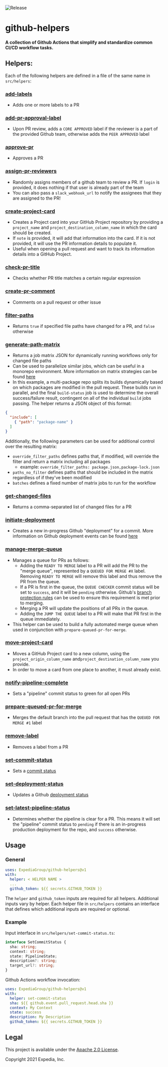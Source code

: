 ![Release](https://github.com/ExpediaGroup/github-helpers/workflows/Release/badge.svg)

# github-helpers
#### A collection of Github Actions that simplify and standardize common CI/CD workflow tasks.

## Helpers:
Each of the following helpers are defined in a file of the same name in `src/helpers`:

### [**add-labels**](.github/workflows/add-labels.yml)
  * Adds one or more labels to a PR
### [**add-pr-approval-label**](.github/workflows/add-pr-approval-label.yml)
  * Upon PR review, adds a `CORE APPROVED` label if the reviewer is a part of the provided Github team, otherwise adds the `PEER APPROVED` label
### [**approve-pr**](.github/workflows/approve-pr.yml)
* Approves a PR
### [**assign-pr-reviewers**](.github/workflows/assign-pr-reviewers.yml)
  * Randomly assigns members of a github team to review a PR. If `login` is provided, it does nothing if that user is already part of the team
  * You can also pass a `slack_webhook_url` to notify the assignees that they are assigned to the PR!
### [**create-project-card**](.github/workflows/create-project-card.yml)
  * Creates a Project card into your GitHub Project repository by providing a `project_name` and `project_destination_column_name` in which the card should be created.
  * If `note` is provided, it will add that information into the card. If it is not provided, it will use the PR information details to populate it.
  * Useful when opening a pull request and want to track its information details into a GitHub Project.
### [**check-pr-title**](.github/workflows/check-pr-title.yml)
  * Checks whether PR title matches a certain regular expression
### [**create-pr-comment**](.github/workflows/create-pr-comment.yml)
  * Comments on a pull request or other issue
### [**filter-paths**](.github/workflows/filter-paths.yml)
  * Returns `true` if specified file paths have changed for a PR, and `false` otherwise
### [**generate-path-matrix**](.github/workflows/generate-path-matrix.yml)
  * Returns a job matrix JSON for dynamically running workflows only for changed file paths
  * Can be used to parallelize similar jobs, which can be useful in a monorepo environment. More information on matrix strategies can be found [here](https://docs.github.com/en/actions/learn-github-actions/workflow-syntax-for-github-actions#jobsjob_idstrategymatrix)
  * In this example, a multi-package repo splits its builds dynamically based on which packages are modified in the pull request. These builds run in parallel, and the final `build-status` job is used to determine the overall success/failure result, contingent on all of the individual `build` jobs passing. The helper returns a JSON object of this format:

```json
{
  "include": [
    { "path": "package-name" }
  ]
}
```

Additionally, the following parameters can be used for additional control over the resulting matrix:

* `override_filter_paths` defines paths that, if modified, will override the filter and return a matrix including all packages
  * example: `override_filter_paths: package.json,package-lock.json`
* `paths_no_filter` defines paths that should be included in the matrix regardless of if they've been modified
* `batches` defines a fixed number of matrix jobs to run for the workflow

### [**get-changed-files**](.github/workflows/get-changed-files.yml)
  * Returns a comma-separated list of changed files for a PR
### [**initiate-deployment**](.github/workflows/initiate-deployment.yml)
  * Creates a new in-progress Github "deployment" for a commit. More information on Github deployment events can be found [here](https://docs.github.com/en/rest/reference/repos#deployments)
### [**manage-merge-queue**](.github/workflows/manage-merge-queue.yml)
  * Manages a queue for PRs as follows:
    * Adding the `READY TO MERGE` label to a PR will add the PR to the "merge queue", represented by a `QUEUED FOR MERGE #X` label. Removing `READY TO MERGE` will remove this label and thus remove the PR from the queue.
    * If a PR is first in the queue, the `QUEUE CHECKER` commit status will be set to `success`, and it will be `pending` otherwise. Github's [branch protection rules](https://docs.github.com/en/repositories/configuring-branches-and-merges-in-your-repository/defining-the-mergeability-of-pull-requests/managing-a-branch-protection-rule) can be used to ensure this requirement is met prior to merging.
    * Merging a PR will update the positions of all PRs in the queue.
    * Adding the `JUMP THE QUEUE` label to a PR will make that PR first in the queue immediately.
  * This helper can be used to build a fully automated merge queue when used in conjunction with `prepare-queued-pr-for-merge`.
### [**move-project-card**](.github/workflows/move-project-card.yml)
* Moves a GitHub Project card to a new column, using the `project_origin_column_name` and`project_destination_column_name` you provide.
* In order to move a card from one place to another, it must already exist.
### [**notify-pipeline-complete**](.github/workflows/notify-pipeline-complete.yml)
  * Sets a "pipeline" commit status to green for all open PRs
### [**prepare-queued-pr-for-merge**](.github/workflows/prepare-queued-pr-for-merge.yml)
  * Merges the default branch into the pull request that has the `QUEUED FOR MERGE #1` label
### [**remove-label**](.github/workflows/remove-label.yml)
  * Removes a label from a PR
### [**set-commit-status**](.github/workflows/set-commit-status.yml)
  * Sets a [commit status](https://github.blog/2012-09-04-commit-status-api/)
### [**set-deployment-status**](.github/workflows/set-deployment-status.yml)
  * Updates a Github [deployment status](https://docs.github.com/en/rest/reference/repos#deployments)
### [**set-latest-pipeline-status**](.github/workflows/set-latest-pipeline-status.yml)
  * Determines whether the pipeline is clear for a PR. This means it will set the "pipeline" commit status to `pending` if there is an in-progress production deployment for the repo, and `success` otherwise.

## Usage
### General
```yaml
uses: ExpediaGroup/github-helpers@v1
with:
  helper: < HELPER NAME >
  ...
  github_token: ${{ secrets.GITHUB_TOKEN }}
```

The `helper` and `github_token` inputs are required for all helpers. Additional inputs vary by helper. Each helper file in `src/helpers` contains an interface that defines which additional inputs are required or optional.

### Example
Input interface in `src/helpers/set-commit-status.ts`:
```ts
interface SetCommitStatus {
  sha: string;
  context: string;
  state: PipelineState;
  description?: string;
  target_url?: string;
}
```
Github Actions workflow invocation:
```yaml
uses: ExpediaGroup/github-helpers@v1
with:
  helper: set-commit-status
  sha: ${{ github.event.pull_request.head.sha }}
  context: My Context
  state: success
  description: My Description
  github_token: ${{ secrets.GITHUB_TOKEN }}
```

## Legal

This project is available under the [Apache 2.0 License](http://www.apache.org/licenses/LICENSE-2.0.html).

Copyright 2021 Expedia, Inc.
